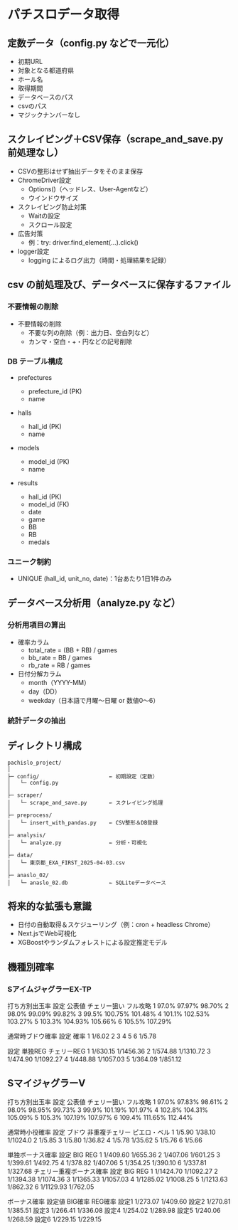 # パチスロデータ取得

## 定数データ（config.py などで一元化）

- 初期URL
- 対象となる都道府県
- ホール名
- 取得期間
- データベースのパス
- csvのパス
- マジックナンバーなし

## スクレイピング＋CSV保存（scrape_and_save.py 前処理なし）

- CSVの整形はせず抽出データをそのまま保存
- ChromeDriver設定
    - Options()（ヘッドレス、User-Agentなど）
    - ウインドウサイズ
- スクレイピング防止対策
    - Waitの設定
    - スクロール設定
- 広告対策
    - 例：try: driver.find_element(...).click()
- logger設定
    - logging によるログ出力（時間・処理結果を記録）

## csv の前処理及び、データベースに保存するファイル

### 不要情報の削除

- 不要情報の削除
    - 不要な列の削除（例：出力日、空白列など）
    - カンマ・空白・+・円などの記号削除

### DB テーブル構成

- prefectures
    - prefecture_id (PK)
    - name

- halls
    - hall_id (PK)
    - name

- models
    - model_id (PK)
    - name

- results
    - hall_id (PK)
    - model_id (FK)
    - date
    - game
    - BB
    - RB
    - medals

### ユニーク制約

- UNIQUE (hall_id, unit_no, date)：1台あたり1日1件のみ

## データベース分析用（analyze.py など）

### 分析用項目の算出

- 確率カラム
    - total_rate = (BB + RB) / games
    - bb_rate = BB / games
    - rb_rate = RB / games
- 日付分解カラム
    - month（YYYY-MM）
    - day（DD）
    - weekday（日本語で月曜〜日曜 or 数値0〜6）

### 統計データの抽出

## ディレクトリ構成

```arduino
pachislo_project/
│
├─ config/                      ← 初期設定（定数）
│   └─ config.py
│
├─ scraper/
│   └─ scrape_and_save.py       ← スクレイピング処理
│
├─ preprocess/
│   └─ insert_with_pandas.py    ← CSV整形＆DB登録
│
├─ analysis/
│   └─ analyze.py               ← 分析・可視化
│
├─ data/
│   └─ 東京都_EXA_FIRST_2025-04-03.csv
│
├─ anaslo_02/
│   └─ anaslo_02.db             ← SQLiteデータベース

```

## 将来的な拡張も意識

- 日付の自動取得＆スケジューリング（例：cron + headless Chrome）
- Next.jsでWeb可視化
- XGBoostやランダムフォレストによる設定推定モデル


## 機種別確率

### SアイムジャグラーEX-TP

打ち方別出玉率
設定	公表値	チェリー狙い	フル攻略
1	97.0%	97.97%	98.70%
2	98.0%	99.09%	99.82%
3	99.5%	100.75%	101.48%
4	101.1%	102.53%	103.27%
5	103.3%	104.93%	105.66%
6	105.5%	107.29%

通常時ブドウ確率
設定	確率
1	1/6.02
2
3
4
5
6	1/5.78

設定 単独REG	チェリーREG
1	1/630.15	1/1456.36
2	1/574.88	1/1310.72
3	1/474.90	1/1092.27
4	1/448.88	1/1057.03
5	1/364.09	1/851.12


## SマイジャグラーV

打ち方別出玉率
設定	公表値	チェリー狙い	フル攻略
1	97.0%	97.83%	98.61%
2	98.0%	98.95%	99.73%
3	99.9%	101.19%	101.97%
4	102.8%	104.31%	105.09%
5	105.3%	107.19%	107.97%
6	109.4%	111.65%	112.44%


通常時小役確率
設定	ブドウ	非重複チェリー	ピエロ・ベル
1	1/5.90	1/38.10	1/1024.0
2	1/5.85
3	1/5.80	1/36.82
4	1/5.78	1/35.62
5	1/5.76
6	1/5.66

単独ボーナス確率
設定	BIG	REG
1	1/409.60	1/655.36
2	1/407.06	1/601.25
3	1/399.61	1/492.75
4	1/378.82	1/407.06
5	1/354.25	1/390.10
6	1/337.81	1/327.68
チェリー重複ボーナス確率
設定	BIG	REG
1	1/1424.70	1/1092.27
2	1/1394.38	1/1074.36
3	1/1365.33	1/1057.03
4	1/1285.02	1/1008.25
5	1/1213.63	1/862.32
6	1/1129.93	1/762.05

ボーナス確率
設定値	BIG確率	REG確率
設定1	1/273.07	1/409.60
設定2	1/270.81	1/385.51
設定3	1/266.41	1/336.08
設定4	1/254.02	1/289.98
設定5	1/240.06	1/268.59
設定6	1/229.15	1/229.15
